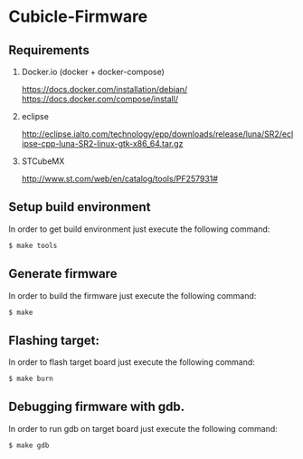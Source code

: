 Cubicle-Firmware
================

Requirements
------------

1. Docker.io (docker + docker-compose)

    https://docs.docker.com/installation/debian/
    https://docs.docker.com/compose/install/

2. eclipse

    http://eclipse.ialto.com/technology/epp/downloads/release/luna/SR2/eclipse-cpp-luna-SR2-linux-gtk-x86_64.tar.gz


3. STCubeMX

    http://www.st.com/web/en/catalog/tools/PF257931#

Setup build environment
------------------------

In order to get build environment just execute the following command:

```bash
$ make tools
```

Generate firmware
-----------------

In order to build the firmware just execute the following command:

```bash
$ make
```

Flashing target:
----------------

In order to flash target board just execute the following command:

```bash
$ make burn
```

Debugging firmware with gdb.
----------------------------

In order to run gdb on target board just execute the following command:

```bash
$ make gdb
```
